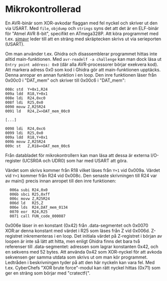 # Mikrokontrollerad

En AVR-binär som XOR-avkodar flaggan med fel nyckel och skriver ut den via USART. Med `file`, `objdump` och `strings` syns det att det är en ELF-binär för "Atmel AVR 8-bit", specifikt en ATmega328P. Att köra programmet med t.ex. [simavr](https://github.com/buserror/simavr) leder till att en sträng med skräptecken skrivs ut via serieporten (USART).

Om man använder t.ex. Ghidra och disassemblerar programmet hittas inte alltid main-funktionen. Med `avr-readelf -a challenge` kan man dock läsa ut `Entry point address: 0x0` (där alla AVR-processorer börjar exekvera kod). Att markera adress 0x0 som kod i Ghidra gör att main-funktionen upptäcks. Denna anropar en annan funktion i en loop. Den inre funktionen läser från 0x00c0 i "DAT_mem" och skriver till 0x00c6 i "DAT_mem":
```
008c std  Y+0x1,R24
009a ldd  R18,Y+0x1
008e ldi  R24,0xc0
008f ldi  R25,0x0
0090 movw Z,R25R24
0091 ld   R24,Z=>DAT_mem_00c0

[...]

0098 ldi  R24,0xc6
0099 ldi  R25,0x0
009a ldd  R18,Y+0x1
009b movw Z,R25R24
009c st   Z,R18=>DAT_mem_00c6
```
Från databladet för mikrokontrollern kan man läsa att dessa är externa I/O-register (UCSR0A och UDR0) som har med USART att göra.

Värdet som skrivs kommer från R18 vilket läses från `Y+1` vid 0x009a. Värdet vid `Y+1` kommer från R24 vid 0x008c. Den senaste skrivningen till R24 var av main() precis innan anropet till den inre funktionen:
```
  006a subi R24,0x0
  006b sbci R25,0xff
  006c movw Z,R25R24
  006d ld   R25,Z
  006e lds  R24,DAT_mem_0134
  0070 eor  R24,R25
  0071 call FUN_code_000087
```

0x006e läser in en konstant (0x42) från .data-segmentet och 0x0070 XOR:ar denna konstant med värdet i R25 som läses från Z vid 0x006d. Z-registret inkrementeras i en loop. Det initiala värdet på Z-registret i början av loopen är inte så lätt att hitta, men enligt Ghidra finns det bara två referenser till .data-segmentet: adressen som lagrar konstanten 0x42, och en sekvens med 52 bytes. Att använda 0x42 som XOR-nyckel för att avkoda sekvensen ger samma utdata som skrivs ut om man kör programmet. Ledtråden i beskrivningen tyder på att den här nyckeln kan vara fel. Med t.ex. CyberChefs "XOR brute force"-modul kan rätt nyckel hittas (0x71) som ger en sträng som börjar med "cratectf{".
